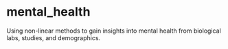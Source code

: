 # mental_health

Using non-linear methods to gain insights into mental health from biological labs, studies, and demographics.
